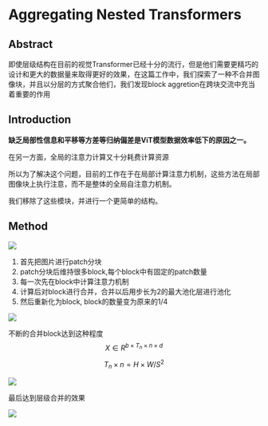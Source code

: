 # Aggregating Nested Transformers

## Abstract

即使层级结构在目前的视觉Transformer已经十分的流行，但是他们需要更精巧的设计和更大的数据量来取得更好的效果，在这篇工作中，我们探索了一种不合并图像块，并且以分层的方式聚合他们，我们发现block aggretion在跨块交流中充当着重要的作用



## Introduction

**缺乏局部性信息和平移等方差等归纳偏差是ViT模型数据效率低下的原因之一。**

在另一方面，全局的注意力计算又十分耗费计算资源

所以为了解决这个问题，目前的工作在于在局部计算注意力机制，这些方法在局部图像块上执行注意，而不是整体的全局自注意力机制。

我们移除了这些模块，并进行一个更简单的结构。



## Method



![](D:\document\postgraduate\note\pic\NesT.PNG)

1. 首先把图片进行patch分块
2. patch分块后维持很多block,每个block中有固定的patch数量
3. 每一次先在block中计算注意力机制
4. 计算后对block进行合并，合并以后用步长为2的最大池化层进行池化
5. 然后重新化为block, block的数量变为原来的1/4

![](D:\document\postgraduate\note\pic\NesT1.PNG)

不断的合并block达到这种程度
$$
X \in R^{b \times T_n \times n \times d}
$$

$$
T_n \times n = H \times W / S^2
$$

![](D:\document\postgraduate\note\pic\Nest2.PNG)

最后达到层级合并的效果

![](D:\document\postgraduate\note\pic\NesT3.PNG)

